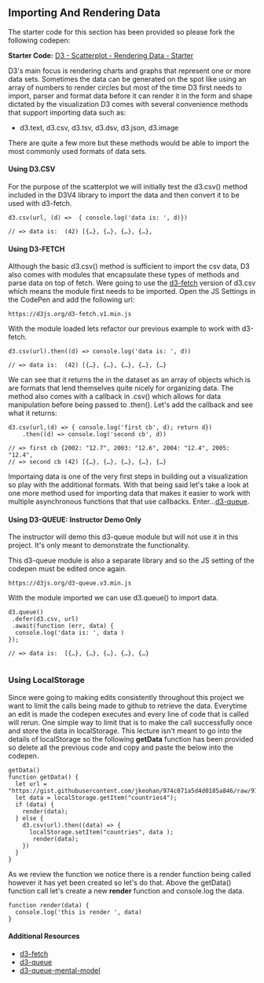 ## Importing And Rendering Data 

The starter code for this section has been provided so please fork the following codepen: 

**Starter Code:** [D3 - Scatterplot - Rendering Data - Starter](https://codepen.io/jkeohan/pen/RQPEox?editors=0010)

D3's main focus is rendering charts and graphs that represent one or more data sets. Sometimes the data can be generated on the spot like using an array of numbers to render circles but most of the time D3 first needs to import,  parser and format data before it can render it in the form and shape dictated by the visualization  D3 comes with several convenience methods that support importing data such as:

- d3.text, d3.csv, d3.tsv, d3.dsv, d3.json, d3.image

There are quite a few more but these methods would be able to import the most commonly used formats of data sets. 

#### Using D3.CSV

For the purpose of the scatterplot we will initially test the d3.csv() method included in the D3V4 library to import the data and then convert it to be used with d3-fetch. 

```
d3.csv(url, (d) =>  { console.log('data is: ', d)})

// => data is:  (42) [{…}, {…}, {…}, {…},
```

#### Using D3-FETCH
Although the basic d3.csv() method is sufficient to import the csv data, D3 also comes with modules that encapsulate these types of methods and parse data on top of fetch.  Were going to use the [d3-fetch](https://github.com/d3/d3-fetch/blob/master/README.md#csv) version of d3.csv which means the module first needs to be imported.  Open the JS Settings in the CodePen and add the following url:

```
https://d3js.org/d3-fetch.v1.min.js
```

With the module loaded lets refactor our previous example to work with d3-fetch.

```
d3.csv(url).then((d) => console.log('data is: ', d)) 

// => data is:  (42) [{…}, {…}, {…}, {…}, {…}
```

We can see that it returns the in the dataset as an array of objects which is are formats that lend themselves quite nicely for organizing data.   The method also comes with a callback in .csv() which allows for data manipulation before being passed to .then().  Let's add the callback and see what it returns:

```
d3.csv(url,(d) => { console.log('first cb', d); return d})
	.then((d) => console.log('second cb', d)) 

// => first cb {2002: "12.7", 2003: "12.6", 2004: "12.4", 2005: "12.4",
// => second cb (42) [{…}, {…}, {…}, {…}, {…}
```

Importaing data is one of the very first steps in building out a visualization so play with the additional formats.  With that being said let's take a look at one more method used for importing data that makes it easier to work with multiple asynchronous functions that that use callbacks.  Enter...[d3-queue](https://github.com/d3/d3-queue).


#### Using D3-QUEUE: Instructor Demo Only
The instructor will demo this d3-queue module but will not use it in this project.  It's only meant to demonstrate the functionality. 

This d3-queue module is also a separate library and so the JS setting of the codepen must be edited once again. 


```
https://d3js.org/d3-queue.v3.min.js
```

With the module imported we can use d3.queue() to import data.

```
d3.queue()
 .defer(d3.csv, url)
 .await(function (err, data) {
  console.log('data is: ', data )
});

// => data is:  [{…}, {…}, {…}, {…}, {…}
  
```

### Using LocalStorage 

Since were going to making edits consistently throughout this project we want to limit the calls being made to github to retrieve the data.  Everytime an edit is made the codepen executes and every line of code that is called will rerun.  One simple way to limit that is to make the call successfully once and store the data in localStorage.  This lecture isn't meant to go into the details of localStorage so the following **getData** function has been provided so delete all the previous code and copy and paste the below into the codepen.

```
getData()
function getData() {
  let url = "https://gist.githubusercontent.com/jkeohan/974c071a5d4d0185a846/raw/971a9b8dfc0ebe238ee271611991cd98e6cac434/data_regions.csv";
  let data = localStorage.getItem("countries4");
  if (data) {
    render(data);
  } else {
    d3.csv(url).then((data) => {
      localStorage.setItem("countries", data );
       render(data);
    }) 
  }
}
```
As we review the function we notice there is a render function being called however it has yet been created so let's do that.  Above the getData() function call let's create a new **render** function and console.log the data. 

```
function render(data) {
  console.log('this is render ', data)
}
```


#### Additional Resources

- [d3-fetch]()
- [d3-queue]()
- [d3-queue-mental-model](https://macwright.org/2016/12/09/a-d3-queue-mental-model.html)
